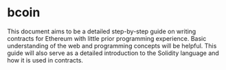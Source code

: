 # bcoin

This document aims to be a detailed step-by-step guide on writing contracts for Ethereum with little prior programming experience. Basic understanding of the web and programming concepts  will be helpful. This guide will also serve as a detailed introduction to the Solidity language and how it is used in contracts.
